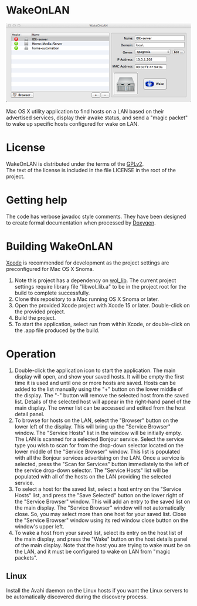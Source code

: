 WakeOnLAN
=========

![](<docs/wol-main-display.png>)

Mac OS X utility application to find hosts on a LAN based on their advertised services, display their awake status, and send a "magic packet" to wake up specific hosts configured for wake on LAN.

# License

WakeOnLAN is distributed under the terms of the [GPLv2](http://www.gnu.org/licenses/gpl-2.0.html).<br/>
The text of the license is included in the file LICENSE in the root of the project.


# Getting help

The code has verbose javadoc style comments. They have been designed to create formal documentation when processed by [Doxygen](http://www.stack.nl/~dimitri/doxygen/index.html).

# Building WakeOnLAN
[Xcode](https://developer.apple.com/xcode/) is recommended for development as the project settings are preconfigured for Mac OS X Snoma.

1. Note this project has a dependency on [wol\_lib](https://github.com/agent-P/wol_lib). The current project settings require library file "libwol_lib.a" to be in the project root for the build to complete successfully.
2. Clone this repository to a Mac running OS X Snoma or later.<br/>
3. Open the provided Xcode project with Xcode 15 or later. Double-click on the provided project.<br/>
4. Build the project.
5. To start the application, select run from within Xcode, or double-click on the .app file produced by the build.


# Operation

1. Double-click the application icon to start the application. The main display will open, and show your saved hosts. It will be empty the first time it is used and until one or more hosts are saved. Hosts can be added to the list manually using the "+" button on the lower middle of the display. The "-" button will remove the selected host from the saved list. Details of the selected host will appear in the right-hand panel of the main display. The owner list can be accessed and edited from the host detail panel.
2. To browse for hosts on the LAN, select the "Browser" button on the lower left of the display. This will bring up the "Service Browser" window. The "Service Hosts" list in the window will be initially empty. The LAN is scanned for a selected Bonjour service. Select the service type you wish to scan for from the drop-down selector located on the lower middle of the "Service Browser" window. This list is populated with all the Bonjour services advertising on the LAN. Once a service is selected, press the "Scan for Services" button immediately to the left of the service drop-down selector. The "Service Hosts" list will be populated with all of the hosts on the LAN providing the selected service.
3. To select a host for the saved list, select a host entry on the "Service Hosts" list, and press the "Save Selected" button on the lower right of the "Service Browser" window. This will add an entry to the saved list on the main display. The "Service Browser" window will not automatically close. So, you may select more than one host for your saved list. Close the "Service Browser" window using its red window close button on the window's upper left.
4. To wake a host from your saved list, select its entry on the host list of the main display, and press the "Wake" button on the host details panel of the main display. Note that the host you are trying to wake must be on the LAN, and it must be configured to wake on LAN from "magic packets".

## Linux

Install the Avahi daemon on the Linux hosts if you want the Linux servers to be automatically discovered during the discovery process.
